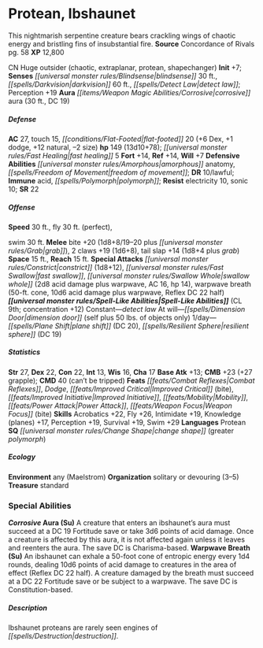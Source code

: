 ﻿---
cssclass: [monsters]
title1: Protean, Ibshaunet
desc_short: This nightmarish serpentine creature bears crackling wings of chaotic
  energy and bristling fins of insubstantial fire.
title2: Ibshaunet
CR: 11
sources:
- name: Concordance of Rivals
  page: 58
  link: https://paizo.com/products/btq01x4d?Pathfinder-Campaign-Setting-Concordance-of-Rivals
XP: 12800
alignment: CN
size: Huge
type: outsider
subtypes:
- chaotic
- extraplanar
- protean
- shapechanger
initiative:
  bonus: 7
senses:
  blindsense: 30
  darkvision: 60
  detect law: true
auras:
- name: corrosive aura
  radius: 30
  DC: 19
AC:
  AC: 27
  touch: 15
  flat_footed: 20
  components:
    dex: 6
    dodge: 1
    natural: 12
    size: -2
HP:
  HP: 149
  long: 13d10+78
  fast_healing: 5
saves:
  fort: 14
  ref: 14
  will: 7
defensive_abilities:
- amorphous anatomy
- freedom of movement
DR:
- amount: 10
  weakness: lawful
immunities:
- acid
- polymorph
resistances:
  electricity: 10
  sonic: 10
SR: 22
speeds:
  base: 30
  fly: 30
  fly_maneuverability: perfect
  swim: 30
attacks:
  melee:
  - - text: bite +20 (1d8+8/19-20 plus grab)
      entries:
      - - damage: 1d8+8
          crit_range: 19-20
        - effect: grab
      attack: bite
      bonus:
      - 20
    - text: 2 claws +19 (1d6+8)
      entries:
      - - damage: 1d6+8
      count: 2
      attack: claws
      bonus:
      - 19
    - text: tail slap +14 (1d8+4 plus grab)
      entries:
      - - damage: 1d8+4
        - effect: grab
      attack: tail slap
      bonus:
      - 14
  special:
  - constrict (1d8+12)
  - fast swallow
  - swallow whole (2d8 acid damage plus warpwave, AC 16, hp 14)
  - warpwave breath (50-ft. cone, 10d6 acid damage plus warpwave, Reflex DC 22 half)
space: 15
reach: 15
spell_like_abilities:
  entries:
  - name: detect law
    source: default
    freq: Constant
  - name: dimension door
    source: default
    freq: At will
    other: self plus 50 lbs. of objects only
  - name: plane shift
    source: default
    freq: 1/day
    DC: 20
  - name: resilient sphere
    source: default
    freq: 1/day
    DC: 19
  sources:
  - name: default
    CL: 9
    concentration: 12
ability_scores:
  STR: 27
  DEX: 22
  CON: 22
  INT: 13
  WIS: 16
  CHA: 17
BAB: 13
CMB: 23
CMB_other: +27 grapple
CMD: 40
CMD_other: can't be tripped
feats:
- name: Combat Reflexes
- name: Dodge
- name: Improved Critical (bite)
- name: Improved Initiative
- name: Mobility
- name: Power Attack
- name: Weapon Focus (bite)
skills:
  Acrobatics: 22
  Fly: 26
  Intimidate: 19
  Knowledge (planes): 17
  Perception: 19
  Survival: 19
  Swim: 29
languages:
- Protean
special_qualities:
- change shape (greater polymorph)
ecology:
  environment: any (Maelstrom)
  organization: solitary or devouring (3-5)
  treasure_type: standard
special_abilities:
  Corrosive Aura (Su): A creature that enters an ibshaunet's aura must succeed at
    a DC 19 Fortitude save or take 3d6 points of acid damage. Once a creature is affected
    by this aura, it is not affected again unless it leaves and reenters the aura.
    The save DC is Charisma-based.
  Warpwave Breath (Su): An ibshaunet can exhale a 50-foot cone of entropic energy
    every 1d4 rounds, dealing 10d6 points of acid damage to creatures in the area
    of effect (Reflex DC 22 half). A creature damaged by the breath must succeed at
    a DC 22 Fortitude save or be subject to a warpwave. The save DC is Constitution-based.
desc_long: Ibshaunet proteans are rarely seen engines of destruction.

---

# Protean, Ibshaunet
This nightmarish serpentine creature bears crackling wings of chaotic energy and bristling fins of insubstantial fire.
**Source** Concordance of Rivals pg. 58
**XP** 12,800

CN Huge outsider (chaotic, extraplanar, protean, shapechanger)
**Init** +7; **Senses** _[[universal monster rules/Blindsense|blindsense]]_ 30 ft., _[[spells/Darkvision|darkvision]]_ 60 ft., _[[spells/Detect Law|detect law]]_; Perception +19
**Aura** _[[items/Weapon Magic Abilities/Corrosive|corrosive]]_ aura (30 ft., DC 19)

##### Defense

**AC** 27, touch 15, _[[conditions/Flat-Footed|flat-footed]]_ 20 (+6 Dex, +1 dodge, +12 natural, –2 size)
**hp** 149 (13d10+78); _[[universal monster rules/Fast Healing|fast healing]]_ 5
**Fort** +14, **Ref** +14, **Will** +7
**Defensive Abilities** _[[universal monster rules/Amorphous|amorphous]]_ anatomy, _[[spells/Freedom of Movement|freedom of movement]]_; **DR** 10/lawful; **Immune** acid, _[[spells/Polymorph|polymorph]]_; **Resist** electricity 10, sonic 10; **SR** 22

##### Offense
**Speed** 30 ft., fly 30 ft. (perfect),

swim 30 ft.
**Melee** bite +20 (1d8+8/19–20 plus _[[universal monster rules/Grab|grab]]_), 2 claws +19 (1d6+8), tail slap +14 (1d8+4 plus _grab_)
**Space** 15 ft., **Reach** 15 ft.
**Special Attacks** _[[universal monster rules/Constrict|constrict]]_ (1d8+12), _[[universal monster rules/Fast Swallow|fast swallow]]_, _[[universal monster rules/Swallow Whole|swallow whole]]_ (2d8 acid damage plus warpwave, AC 16, hp 14), warpwave breath (50-ft. cone, 10d6 acid damage plus warpwave, Reflex DC 22 half)
**_[[universal monster rules/Spell-Like Abilities|Spell-Like Abilities]]_** (CL 9th; concentration +12)
Constant—_detect law_
 At will—_[[spells/Dimension Door|dimension door]]_ (self plus 50 lbs. of objects only)
 1/day—_[[spells/Plane Shift|plane shift]]_ (DC 20), _[[spells/Resilient Sphere|resilient sphere]]_ (DC 19)

##### Statistics
**Str** 27, **Dex** 22, **Con** 22, **Int** 13, **Wis** 16, **Cha** 17
**Base Atk** +13; **CMB** +23 (+27 grapple); **CMD** 40 (can’t be tripped)
**Feats** _[[feats/Combat Reflexes|Combat Reflexes]]_, _Dodge_, _[[feats/Improved Critical|Improved Critical]]_ (bite), _[[feats/Improved Initiative|Improved Initiative]]_, _[[feats/Mobility|Mobility]]_, _[[feats/Power Attack|Power Attack]]_, _[[feats/Weapon Focus|Weapon Focus]]_ (bite)
**Skills** Acrobatics +22, Fly +26, Intimidate +19, Knowledge (planes) +17, Perception +19, Survival +19, Swim +29
**Languages** Protean
**SQ** _[[universal monster rules/Change Shape|change shape]]_ (greater _polymorph_)

##### Ecology

**Environment** any (Maelstrom)
**Organization** solitary or devouring (3–5)
**Treasure** standard

### Special Abilities

**_Corrosive_ Aura (Su)** A creature that enters an ibshaunet’s aura must succeed at a DC 19 Fortitude save or take 3d6 points of acid damage. Once a creature is affected by this aura, it is not affected again unless it leaves and reenters the aura. The save DC is Charisma-based.
**Warpwave Breath (Su)** An ibshaunet can exhale a 50-foot cone of entropic energy every 1d4 rounds, dealing 10d6 points of acid damage to creatures in the area of effect (Reflex DC 22 half). A creature damaged by the breath must succeed at a DC 22 Fortitude save or be subject to a warpwave. The save DC is Constitution-based.

##### Description

Ibshaunet proteans are rarely seen engines of _[[spells/Destruction|destruction]]_.